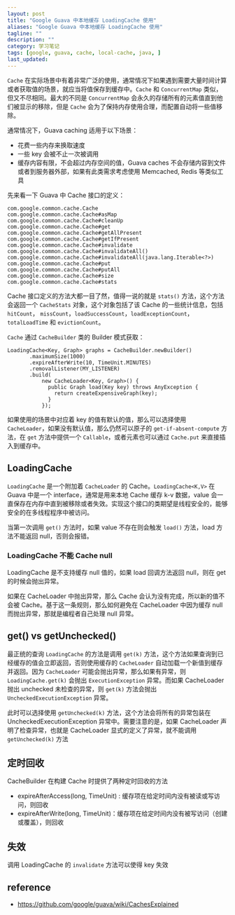 ```yaml
---
layout: post
title: "Google Guava 中本地缓存 LoadingCache 使用"
aliases: "Google Guava 中本地缓存 LoadingCache 使用"
tagline: ""
description: ""
category: 学习笔记
tags: [google, guava, cache, local-cache, java, ]
last_updated:
---
```


`Cache` 在实际场景中有着非常广泛的使用，通常情况下如果遇到需要大量时间计算或者获取值的场景，就应当将值保存到缓存中。`Cache` 和 `ConcurrentMap` 类似，但又不尽相同。最大的不同是 `ConcurrentMap` 会永久的存储所有的元素值直到他们被显示的移除，但是 `Cache` 会为了保持内存使用合理，而配置自动将一些值移除。

通常情况下，Guava caching 适用于以下场景：

- 花费一些内存来换取速度
- 一些 key 会被不止一次被调用
- 缓存内容有限，不会超过内存空间的值，Guava caches 不会存储内容到文件或者到服务器外部，如果有此类需求考虑使用 Memcached, Redis 等类似工具

先来看一下 Guava 中 Cache 接口的定义：

	com.google.common.cache.Cache
	com.google.common.cache.Cache#asMap
	com.google.common.cache.Cache#cleanUp
	com.google.common.cache.Cache#get
	com.google.common.cache.Cache#getAllPresent
	com.google.common.cache.Cache#getIfPresent
	com.google.common.cache.Cache#invalidate
	com.google.common.cache.Cache#invalidateAll()
	com.google.common.cache.Cache#invalidateAll(java.lang.Iterable<?>)
	com.google.common.cache.Cache#put
	com.google.common.cache.Cache#putAll
	com.google.common.cache.Cache#size
	com.google.common.cache.Cache#stats

Cache 接口定义的方法大都一目了然，值得一说的就是 `stats()` 方法，这个方法会返回一个 `CacheStats` 对象，这个对象包括了该 Cache 的一些统计信息，包括 `hitCount`， `missCount`，`loadSuccessCount`，`loadExceptionCount`，`totalLoadTime` 和 `evictionCount`。

`Cache` 通过 `CacheBuilder` 类的 Builder 模式获取：

    LoadingCache<Key, Graph> graphs = CacheBuilder.newBuilder()
           .maximumSize(1000)
           .expireAfterWrite(10, TimeUnit.MINUTES)
           .removalListener(MY_LISTENER)
           .build(
               new CacheLoader<Key, Graph>() {
                 public Graph load(Key key) throws AnyException {
                   return createExpensiveGraph(key);
                 }
               });

如果使用的场景中对应着 key 的值有默认的值，那么可以选择使用 `CacheLoader`，如果没有默认值，那么仍然可以原子的 `get-if-absent-compute` 方法，在 `get` 方法中提供一个 `Callable`，或者元素也可以通过 `Cache.put` 来直接插入到缓存中。

## LoadingCache
`LoadingCache` 是一个附加着 `CacheLoader` 的 Cache。`LoadingCache<K,V>` 在 Guava 中是一个 interface，通常是用来本地 Cache 缓存 k-v 数据，value 会一直保存在内存中直到被移除或者失效。实现这个接口的类期望是线程安全的，能够安全的在多线程程序中被访问。

当第一次调用 `get()` 方法时，如果 value 不存在则会触发 `load()` 方法，load 方法不能返回 null，否则会报错。

### LoadingCache 不能 Cache null
LoadingCache 是不支持缓存 null 值的，如果 load 回调方法返回 null，则在 get 的时候会抛出异常。

如果在 CacheLoader 中抛出异常，那么 Cache 会认为没有完成，所以新的值不会被 Cache。基于这一条规则，那么如何避免在 CacheLoader 中因为缓存 null 而抛出异常，那就是编程者自己处理 null 异常。

## get() vs getUnchecked()
最正统的查询 `LoadingCache` 的方法是调用 `get(k)` 方法，这个方法如果查询到已经缓存的值会立即返回，否则使用缓存的 `CacheLoader` 自动加载一个新值到缓存并返回。因为 `CacheLoader` 可能会抛出异常，那么如果有异常，则`LoadingCache.get(k)` 会抛出 `ExecutionException` 异常。而如果 CacheLoader 抛出 unchecked 未检查的异常，则 `get(k)` 方法会抛出 `UncheckedExecutionException` 异常。

此时可以选择使用 `getUnchecked(k)` 方法，这个方法会将所有的异常包装在 UncheckedExecutionException 异常中。需要注意的是，如果 CacheLoader 声明了检查异常，也就是 CacheLoader 显式的定义了异常，就不能调用 `getUnchecked(k)` 方法

## 定时回收
CacheBuilder 在构建 Cache 时提供了两种定时回收的方法

- expireAfterAccess(long, TimeUnit) : 缓存项在给定时间内没有被读或写访问，则回收
- expireAfterWrite(long, TimeUnit)：缓存项在给定时间内没有被写访问（创建或覆盖），则回收

## 失效
调用 LoadingCache 的 `invalidate` 方法可以使得 key 失效

## reference

- <https://github.com/google/guava/wiki/CachesExplained>
